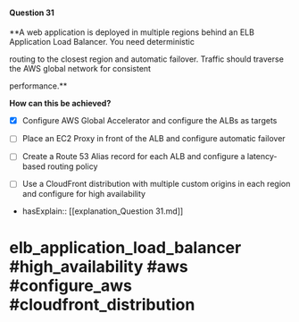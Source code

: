 #### Question  31

**A web application is deployed in multiple regions behind an ELB Application Load Balancer. You need deterministic

routing to the closest region and automatic failover. Traffic should traverse the AWS global network for consistent

performance.**

**How can this be achieved?**

- [x] Configure AWS Global Accelerator and configure the ALBs as targets

- [ ] Place an EC2 Proxy in front of the ALB and configure automatic failover

- [ ] Create a Route 53 Alias record for each ALB and configure a latency-based routing policy

- [ ] Use a CloudFront distribution with multiple custom origins in each region and configure for high availability

- hasExplain:: [[explanation_Question  31.md]]

# elb_application_load_balancer #high_availability #aws #configure_aws #cloudfront_distribution
